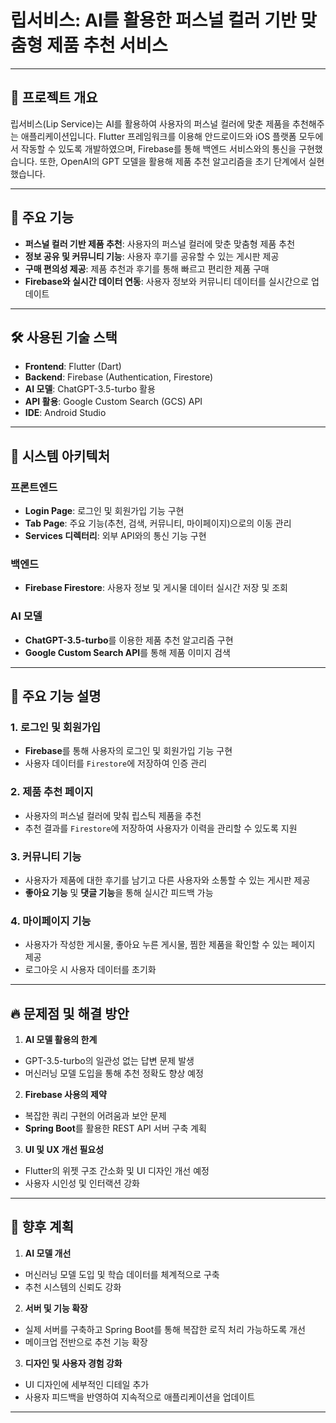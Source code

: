 # 립서비스: AI를 활용한 퍼스널 컬러 기반 맞춤형 제품 추천 서비스

---

## 📌 프로젝트 개요

립서비스(Lip Service)는 AI를 활용하여 사용자의 퍼스널 컬러에 맞춘 제품을 추천해주는 애플리케이션입니다. 
Flutter 프레임워크를 이용해 안드로이드와 iOS 플랫폼 모두에서 작동할 수 있도록 개발하였으며, 
Firebase를 통해 백엔드 서비스와의 통신을 구현했습니다. 또한, OpenAI의 GPT 모델을 활용해 
제품 추천 알고리즘을 초기 단계에서 실현했습니다.

---

## 🚀 주요 기능

- **퍼스널 컬러 기반 제품 추천**: 사용자의 퍼스널 컬러에 맞춘 맞춤형 제품 추천
- **정보 공유 및 커뮤니티 기능**: 사용자 후기를 공유할 수 있는 게시판 제공
- **구매 편의성 제공**: 제품 추천과 후기를 통해 빠르고 편리한 제품 구매
- **Firebase와 실시간 데이터 연동**: 사용자 정보와 커뮤니티 데이터를 실시간으로 업데이트

---

## 🛠️ 사용된 기술 스택

- **Frontend**: Flutter (Dart)
- **Backend**: Firebase (Authentication, Firestore)
- **AI 모델**: ChatGPT-3.5-turbo 활용
- **API 활용**: Google Custom Search (GCS) API
- **IDE**: Android Studio

---

## 🧠 시스템 아키텍처

### 프론트엔드
- **Login Page**: 로그인 및 회원가입 기능 구현
- **Tab Page**: 주요 기능(추천, 검색, 커뮤니티, 마이페이지)으로의 이동 관리
- **Services 디렉터리**: 외부 API와의 통신 기능 구현

### 백엔드
- **Firebase Firestore**: 사용자 정보 및 게시물 데이터 실시간 저장 및 조회

### AI 모델
- **ChatGPT-3.5-turbo**를 이용한 제품 추천 알고리즘 구현
- **Google Custom Search API**를 통해 제품 이미지 검색

---

## 📑 주요 기능 설명

### 1. 로그인 및 회원가입
- **Firebase**를 통해 사용자의 로그인 및 회원가입 기능 구현
- 사용자 데이터를 `Firestore`에 저장하여 인증 관리

### 2. 제품 추천 페이지
- 사용자의 퍼스널 컬러에 맞춰 립스틱 제품을 추천
- 추천 결과를 `Firestore`에 저장하여 사용자가 이력을 관리할 수 있도록 지원

### 3. 커뮤니티 기능
- 사용자가 제품에 대한 후기를 남기고 다른 사용자와 소통할 수 있는 게시판 제공
- **좋아요 기능** 및 **댓글 기능**을 통해 실시간 피드백 가능

### 4. 마이페이지 기능
- 사용자가 작성한 게시물, 좋아요 누른 게시물, 찜한 제품을 확인할 수 있는 페이지 제공
- 로그아웃 시 사용자 데이터를 초기화

---

## 🔥 문제점 및 해결 방안

1. **AI 모델 활용의 한계**
- GPT-3.5-turbo의 일관성 없는 답변 문제 발생
- 머신러닝 모델 도입을 통해 추천 정확도 향상 예정

2. **Firebase 사용의 제약**
- 복잡한 쿼리 구현의 어려움과 보안 문제
- **Spring Boot**를 활용한 REST API 서버 구축 계획

3. **UI 및 UX 개선 필요성**
- Flutter의 위젯 구조 간소화 및 UI 디자인 개선 예정
- 사용자 시인성 및 인터랙션 강화

---

## 🎯 향후 계획

1. **AI 모델 개선**
- 머신러닝 모델 도입 및 학습 데이터를 체계적으로 구축
- 추천 시스템의 신뢰도 강화

2. **서버 및 기능 확장**
- 실제 서버를 구축하고 Spring Boot를 통해 복잡한 로직 처리 가능하도록 개선
- 메이크업 전반으로 추천 기능 확장

3. **디자인 및 사용자 경험 강화**
- UI 디자인에 세부적인 디테일 추가
- 사용자 피드백을 반영하여 지속적으로 애플리케이션을 업데이트

---
